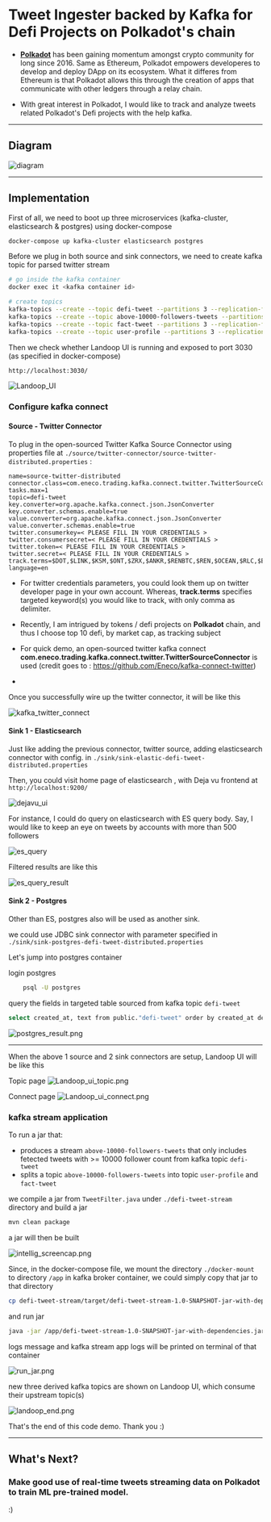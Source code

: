 <!-- 
<p>
  <h1 align="center">Tweet Ingester backed by Kafka for Defi Projects on Polkadot's chain </h1>
</p> -->

**<h1>Tweet Ingester backed by Kafka for Defi Projects on Polkadot's chain</h2>**

- **[Polkadot](https://polkadot.network/)** has been gaining momentum amongst crypto community for long since 2016. Same as Ethereum, Polkadot empowers developeres to develop and deploy DApp on its ecosystem. What it differes from Ethereum is that Polkadot allows this through the creation of apps that communicate with other ledgers through a relay chain.

- With great interest in Polkadot, I would like to track and analyze tweets related Polkadot's Defi projects with the help kafka.

---

## Diagram

![diagram](./diagram/diagram.png)

---
## Implementation


First of all, we need to boot up three microservices (kafka-cluster, elasticsearch & postgres) using docker-compose

```bash
docker-compose up kafka-cluster elasticsearch postgres
```

Before we plug in both source and sink connectors, we need to create kafka topic for parsed twitter stream

```bash
# go inside the kafka container 
docker exec it <kafka container id>
```

```bash
# create topics
kafka-topics --create --topic defi-tweet --partitions 3 --replication-factor 1 --zookeeper 127.0.0.1:2181
kafka-topics --create --topic above-10000-followers-tweets --partitions 3 --replication-factor 1 --zookeeper 127.0.0.1:2181
kafka-topics --create --topic fact-tweet --partitions 3 --replication-factor 1 --zookeeper 127.0.0.1:2181
kafka-topics --create --topic user-profile --partitions 3 --replication-factor 1 --zookeeper 127.0.0.1:2181

```


Then we check whether Landoop UI is running and exposed to port 3030 (as specified in docker-compose)

```bash
http://localhost:3030/
```

![Landoop_UI](./img/Landoop_UI.png)

### Configure kafka connect 
#### Source - Twitter Connector
To plug in the open-sourced Twitter Kafka Source Connector using properties file at `./source/twitter-connector/source-twitter-distributed.properties` : 

```
name=source-twitter-distributed
connector.class=com.eneco.trading.kafka.connect.twitter.TwitterSourceConnector
tasks.max=1
topic=defi-tweet
key.converter=org.apache.kafka.connect.json.JsonConverter
key.converter.schemas.enable=true
value.converter=org.apache.kafka.connect.json.JsonConverter
value.converter.schemas.enable=true
twitter.consumerkey=< PLEASE FILL IN YOUR CREDENTIALS >
twitter.consumersecret=< PLEASE FILL IN YOUR CREDENTIALS >
twitter.token=< PLEASE FILL IN YOUR CREDENTIALS >
twitter.secret=< PLEASE FILL IN YOUR CREDENTIALS >
track.terms=$DOT,$LINK,$KSM,$ONT,$ZRX,$ANKR,$RENBTC,$REN,$OCEAN,$RLC,$EWT
language=en
```

- For twitter credentials parameters, you could look them up on twitter developer page in your own account. Whereas, <b>track.terms</b> specifies targeted keyword(s) you would like to track, with only comma as delimiter. 

- Recently, I am intrigued by tokens / defi projects on <b>Polkadot</b> chain, and thus I choose top 10 defi, by market cap, as tracking subject

- For quick demo, an open-sourced twitter kafka connect <b>com.eneco.trading.kafka.connect.twitter.TwitterSourceConnector</b> is used
(credit goes to : https://github.com/Eneco/kafka-connect-twitter)

-

Once you successfully wire up the twitter connector, it will be like this

![kafka_twitter_connect](./img/twitter_kafka_connect.png)

#### Sink 1 - Elasticsearch

Just like adding the previous connector, twitter source, adding elasticsearch connector with config. in ```./sink/sink-elastic-defi-tweet-distributed.properties```

Then, you could visit home page of elasticsearch , with Deja vu frontend at 
```http://localhost:9200/```

![dejavu_ui](./img/dejavu.png)

For instance, I could do query on elasticsearch with ES query body. Say, I would like to keep an eye on tweets by accounts with more than 500 followers

![es_query](./img/es_query.png)

Filtered results are like this

![es_query_result](./img/es_query_result.png)

#### Sink 2 - Postgres

Other than ES, postgres also will be used as another sink.  

we could use JDBC sink connector with parameter specified in
```./sink/sink-postgres-defi-tweet-distributed.properties``` 

Let's jump into postgres container 

login postgres
```bash
    psql -U postgres
```

query the fields in targeted table sourced from kafka topic ```defi-tweet```

```bash
select created_at, text from public."defi-tweet" order by created_at desc;
```

![postgres_result.png](./img/postgres_result.png)



---

When the above 1 source and 2 sink connectors are setup, Landoop UI will be like this

Topic page
![Landoop_ui_topic.png](./img/Landoop_ui_topic.png)

Connect page
![Landoop_ui_connect.png](./img/Landoop_ui_connect.png)

### kafka stream application

To run a jar that:

- produces a stream `above-10000-followers-tweets` that only includes fetected tweets with >= 10000 follower count from kafka topic `defi-tweet`
- splits a topic `above-10000-followers-tweets` into topic `user-profile` and `fact-tweet`

we compile a jar from `TweetFilter.java` under `./defi-tweet-stream` directory and build a jar 
```bash
mvn clean package
```

a jar will then be built


![intellig_screencap.png](./img/intellig_screencap.png)


Since, in the docker-compose file, we mount the directory `./docker-mount` to directory `/app` in kafka broker container, we could simply copy that jar to that directory

```bash
cp defi-tweet-stream/target/defi-tweet-stream-1.0-SNAPSHOT-jar-with-dependencies.jar ./docker-mount
```

and run jar

```bash
java -jar /app/defi-tweet-stream-1.0-SNAPSHOT-jar-with-dependencies.jar
```

logs message and kafka stream app logs will be printed on terminal of that container

![run_jar.png](./img/run_jar.png)

new three derived kafka topics are shown on Landoop UI, which consume their upstream topic(s)

![landoop_end.png](./img/landoop_end.png)

That's the end of this code demo. Thank you :)


---




## What's Next?

### Make good use of real-time tweets streaming data on Polkadot to train ML pre-trained model.

:)